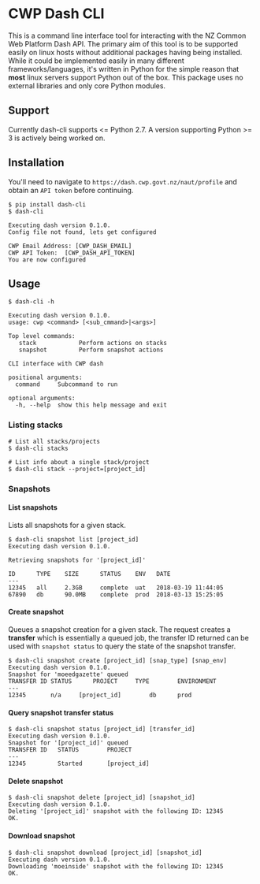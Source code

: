 # CWP Dash CLI

This is a command line interface tool for interacting with the NZ Common Web Platform Dash API. The primary aim of this tool is to be supported easily on linux hosts without additional packages having being installed. While it could be implemented easily in many different frameworks/languages, it's written in Python for the simple reason that **most** linux servers support Python out of the box. This package uses no external libraries and only core Python modules.

## Support

Currently dash-cli supports <= Python 2.7. A version supporting Python >= 3 is actively being worked on.

## Installation

You'll need to navigate to ``https://dash.cwp.govt.nz/naut/profile`` and obtain an `API token` before continuing.

```
$ pip install dash-cli
$ dash-cli

Executing dash version 0.1.0.
Config file not found, lets get configured

CWP Email Address: [CWP_DASH_EMAIL]
CWP API Token:  [CWP_DASH_API_TOKEN]
You are now configured
```

## Usage

```
$ dash-cli -h

Executing dash version 0.1.0.
usage: cwp <command> [<sub_cmmand>|<args>]

Top level commands:
   stack            Perform actions on stacks
   snapshot         Perform snapshot actions

CLI interface with CWP dash

positional arguments:
  command     Subcommand to run

optional arguments:
  -h, --help  show this help message and exit
```

### Listing stacks
```
# List all stacks/projects
$ dash-cli stacks

# List info about a single stack/project
$ dash-cli stack --project=[project_id]
```

### Snapshots

#### List snapshots

Lists all snapshots for a given stack.

```
$ dash-cli snapshot list [project_id]
Executing dash version 0.1.0.

Retrieving snapshots for '[project_id]'

ID      TYPE    SIZE      STATUS    ENV   DATE
---
12345   all     2.3GB     complete  uat   2018-03-19 11:44:05
67890   db      90.0MB    complete  prod  2018-03-13 15:25:05
```

#### Create snapshot

Queues a snapshot creation for a given stack. The request creates a **transfer** which is essentially a queued job, the transfer ID returned can be used with `snapshot status` to query the state of the snapshot transfer.

```
$ dash-cli snapshot create [project_id] [snap_type] [snap_env]
Executing dash version 0.1.0.
Snapshot for 'moeedgazette' queued
TRANSFER ID	STATUS		PROJECT		TYPE		ENVIRONMENT
---
12345		n/a		[project_id]		db		prod

```


#### Query snapshot transfer status

```
$ dash-cli snapshot status [project_id] [transfer_id]
Executing dash version 0.1.0.
Snapshot for '[project_id]' queued
TRANSFER ID	  STATUS		PROJECT
---
12345         Started		[project_id]

```


#### Delete snapshot

```
$ dash-cli snapshot delete [project_id] [snapshot_id]
Executing dash version 0.1.0.
Deleting '[project_id]' snapshot with the following ID: 12345
OK.
```

#### Download snapshot

```
$ dash-cli snapshot download [project_id] [snapshot_id]
Executing dash version 0.1.0.
Downloading 'moeinside' snapshot with the following ID: 12345
OK.

```
